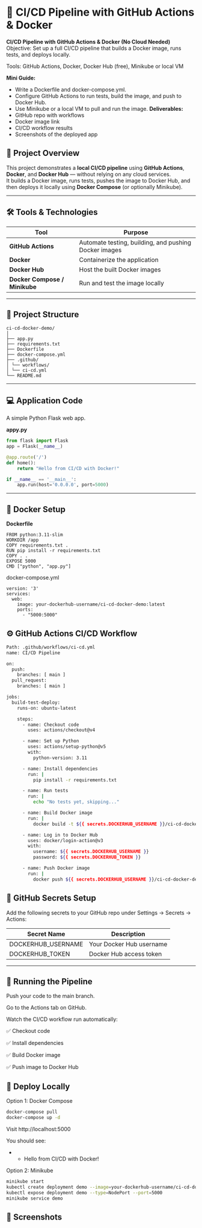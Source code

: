 # 🚀 CI/CD Pipeline with GitHub Actions & Docker

**CI/CD Pipeline with GitHub Actions & Docker (No Cloud Needed)**
Objective: Set up a full CI/CD pipeline that builds a Docker image, runs tests, and deploys locally.

Tools: GitHub Actions, Docker, Docker Hub (free), Minikube or local VM

**Mini Guide:**
- Write a Dockerfile and docker-compose.yml.
- Configure GitHub Actions to run tests, build the image, and push to Docker Hub.
- Use Minikube or a local VM to pull and run the image.
**Deliverables:**
 - GitHub repo with workflows
 - Docker image link
 - CI/CD workflow results
 - Screenshots of the deployed app

## 🧩 Project Overview
This project demonstrates a **local CI/CD pipeline** using **GitHub Actions**, **Docker**, and **Docker Hub** — without relying on any cloud services.  
It builds a Docker image, runs tests, pushes the image to Docker Hub, and then deploys it locally using **Docker Compose** (or optionally Minikube).

---

## 🛠️ Tools & Technologies

| Tool | Purpose |
|------|----------|
| **GitHub Actions** | Automate testing, building, and pushing Docker images |
| **Docker** | Containerize the application |
| **Docker Hub** | Host the built Docker images |
| **Docker Compose / Minikube** | Run and test the image locally |

---

## 📁 Project Structure
```
ci-cd-docker-demo/
│
├── app.py
├── requirements.txt
├── Dockerfile
├── docker-compose.yml
├── .github/
│ └── workflows/
│ └── ci-cd.yml
└── README.md
```
---

## 💻 Application Code

A simple Python Flask web app.

**appy.py**

```python
from flask import Flask
app = Flask(__name__)

@app.route('/')
def home():
    return "Hello from CI/CD with Docker!"

if __name__ == '__main__':
    app.run(host='0.0.0.0', port=5000)
```
---

## 🐳 Docker Setup

**Dockerfile**

```
FROM python:3.11-slim
WORKDIR /app
COPY requirements.txt .
RUN pip install -r requirements.txt
COPY . .
EXPOSE 5000
CMD ["python", "app.py"]
```
docker-compose.yml
```
version: '3'
services:
  web:
    image: your-dockerhub-username/ci-cd-docker-demo:latest
    ports:
      - "5000:5000"
```
## ⚙️ GitHub Actions CI/CD Workflow

```bash
Path: .github/workflows/ci-cd.yml
name: CI/CD Pipeline

on:
  push:
    branches: [ main ]
  pull_request:
    branches: [ main ]

jobs:
  build-test-deploy:
    runs-on: ubuntu-latest

    steps:
      - name: Checkout code
        uses: actions/checkout@v4

      - name: Set up Python
        uses: actions/setup-python@v5
        with:
          python-version: 3.11

      - name: Install dependencies
        run: |
          pip install -r requirements.txt

      - name: Run tests
        run: |
          echo "No tests yet, skipping..."

      - name: Build Docker image
        run: |
          docker build -t ${{ secrets.DOCKERHUB_USERNAME }}/ci-cd-docker-demo:latest .

      - name: Log in to Docker Hub
        uses: docker/login-action@v3
        with:
          username: ${{ secrets.DOCKERHUB_USERNAME }}
          password: ${{ secrets.DOCKERHUB_TOKEN }}

      - name: Push Docker image
        run: |
          docker push ${{ secrets.DOCKERHUB_USERNAME }}/ci-cd-docker-demo:latest
```
## 🔐 GitHub Secrets Setup

Add the following secrets to your GitHub repo under
Settings → Secrets → Actions:

|Secret Name|Description|
|-----------|------------|
|DOCKERHUB_USERNAME|	Your Docker Hub username|
|DOCKERHUB_TOKEN|	Docker Hub access token|

---

## 🚀 Running the Pipeline

Push your code to the main branch.

Go to the Actions tab on GitHub.

Watch the CI/CD workflow run automatically:

✅ Checkout code

✅ Install dependencies

✅ Build Docker image

✅ Push image to Docker Hub

## 🧱 Deploy Locally

Option 1: Docker Compose
```bash
docker-compose pull
docker-compose up -d
```

Visit http://localhost:5000

You should see:

- - Hello from CI/CD with Docker!

Option 2: Minikube
```bash
minikube start
kubectl create deployment demo --image=your-dockerhub-username/ci-cd-docker-demo:latest
kubectl expose deployment demo --type=NodePort --port=5000
minikube service demo

```
## 📸 Screenshots

